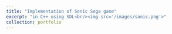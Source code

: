 ```yaml
---
title: "Implementation of Sonic Sega game"
excerpt: "in C++ using SDL<br/><img src='/images/sonic.png'>"
collection: portfolio
---
```


